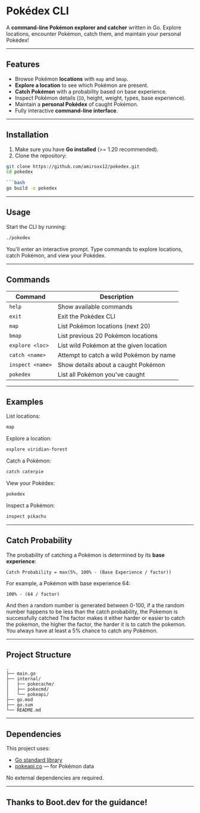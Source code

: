 # Pokédex CLI

A **command-line Pokémon explorer and catcher** written in Go. Explore locations, encounter Pokémon, catch them, and maintain your personal Pokédex!

---

## Features

- Browse Pokémon **locations** with `map` and `bmap`.  
- **Explore a location** to see which Pokémon are present.  
- **Catch Pokémon** with a probability based on base experience.  
- Inspect Pokémon details (`ID`, height, weight, types, base experience).  
- Maintain a **personal Pokédex** of caught Pokémon.  
- Fully interactive **command-line interface**.

---

## Installation

1. Make sure you have **Go installed** (>= 1.20 recommended).  
2. Clone the repository:

```bash
git clone https://github.com/amiroxx12/pokedex.git
cd pokedex

```bash
go build -o pokedex
```

---

## Usage

Start the CLI by running:

```bash
./pokedex
```

You'll enter an interactive prompt. Type commands to explore locations, catch Pokémon, and view your Pokédex.

---

## Commands

| Command         | Description                                                |
|-----------------|-----------------------------------------------------------|
| `help`          | Show available commands                                   |
| `exit`          | Exit the Pokédex CLI                                      |
| `map`           | List Pokémon locations (next 20)                          |
| `bmap`          | List previous 20 Pokémon locations                        |
| `explore <loc>` | List wild Pokémon at the given location                   |
| `catch <name>`  | Attempt to catch a wild Pokémon by name                   |
| `inspect <name>`| Show details about a caught Pokémon                       |
| `pokedex`       | List all Pokémon you've caught                            |

---

## Examples

List locations:

```bash
map
```

Explore a location:

```bash
explore viridian-forest
```

Catch a Pokémon:

```bash
catch caterpie
```

View your Pokédex:

```bash
pokedex
```

Inspect a Pokémon:

```bash
inspect pikachu
```

---

## Catch Probability

The probability of catching a Pokémon is determined by its **base experience**:

```
Catch Probability = max(5%, 100% - (Base Experience / factor))
```

For example, a Pokémon with base experience 64:

```
100% - (64 / factor) 
```
And then a random number is generated between 0-100, if a the random number happens to be less than the catch probability, the Pokemon is successfully catched
The factor makes it either harder or easier to catch the pokemon, the higher the factor, the harder it is to catch the pokemon.
You always have at least a 5% chance to catch any Pokémon.

---

## Project Structure

```
.
├── main.go
├── internal/
│   ├── pokecache/
│   ├── pokecmd/
│   └── pokeapi/
├── go.mod
├── go.sum
└── README.md
```

---

## Dependencies

This project uses:

- [Go standard library](https://golang.org/pkg/)
- [pokeapi.co](https://pokeapi.co/) — for Pokémon data

No external dependencies are required.

---

## Thanks to Boot.dev for the guidance!


